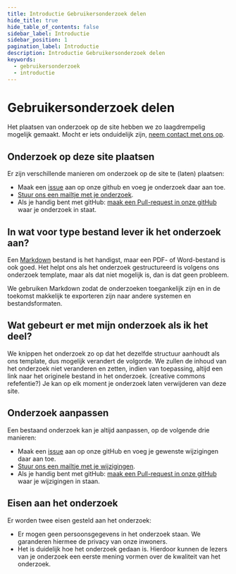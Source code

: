 ```yaml
---
title: Introductie Gebruikersonderzoek delen
hide_title: true
hide_table_of_contents: false
sidebar_label: Introductie
sidebar_position: 1
pagination_label: Introductie
description: Introductie Gebruikersonderzoek delen
keywords:
  - gebruikersonderzoek
  - introductie
---
```


# Gebruikersonderzoek delen

Het plaatsen van onderzoek op de site hebben we zo laagdrempelig mogelijk gemaakt. Mocht er iets onduidelijk zijn, [neem contact met ons op](mailto:j.du.chatinier@utrecht.nl,yolijn@frameless.io).

## Onderzoek op deze site plaatsen

Er zijn verschillende manieren om onderzoek op de site te (laten) plaatsen:

- Maak een [issue](https://github.com/nl-design-system/gebruikersonderzoek/issues) aan op onze github en voeg je onderzoek daar aan toe.
- [Stuur ons een mailtje met je onderzoek](mailto:j.du.chatinier@utrecht.nl,yolijn@frameless.io).
- Als je handig bent met gitHub: [maak een Pull-request in onze gitHub](https://github.com/nl-design-system/gebruikersonderzoek/) waar je onderzoek in staat.

## In wat voor type bestand lever ik het onderzoek aan?

Een [Markdown](https://www.markdownguide.org/) bestand is het handigst, maar een PDF- of Word-bestand is ook goed. Het helpt ons als het onderzoek gestructureerd is volgens ons onderzoek template, maar als dat niet mogelijk is, dan is dat geen probleem.

We gebruiken Markdown zodat de onderzoeken toegankelijk zijn en in de toekomst makkelijk te exporteren zijn naar andere systemen en bestandsformaten.

## Wat gebeurt er met mijn onderzoek als ik het deel?

We knippen het onderzoek zo op dat het dezelfde structuur aanhoudt als ons template, dus mogelijk verandert de volgorde. We zullen de inhoud van het onderzoek niet veranderen en zetten, indien van toepassing, altijd een link naar het originele bestand in het onderzoek. (creative commons refefentie?) Je kan op elk moment je onderzoek laten verwijderen van deze site.

## Onderzoek aanpassen

Een bestaand onderzoek kan je altijd aanpassen, op de volgende drie manieren:

- Maak een [issue](https://github.com/nl-design-system/gebruikersonderzoek/issues) aan op onze gitHub en voeg je gewenste wijzigingen daar aan toe.
- [Stuur ons een mailtje met je wijzigingen](mailto:j.du.chatinier@utrecht.nl,yolijn@frameless.io).
- Als je handig bent met gitHub: [maak een Pull-request in onze gitHub](https://github.com/nl-design-system/gebruikersonderzoek/) waar je wijzigingen in staan.

## Eisen aan het onderzoek

Er worden twee eisen gesteld aan het onderzoek:

- Er mogen geen persoonsgegevens in het onderzoek staan. We garanderen hiermee de privacy van onze inwoners.
- Het is duidelijk hoe het onderzoek gedaan is. Hierdoor kunnen de lezers van je onderzoek een eerste mening vormen over de kwaliteit van het onderzoek.
